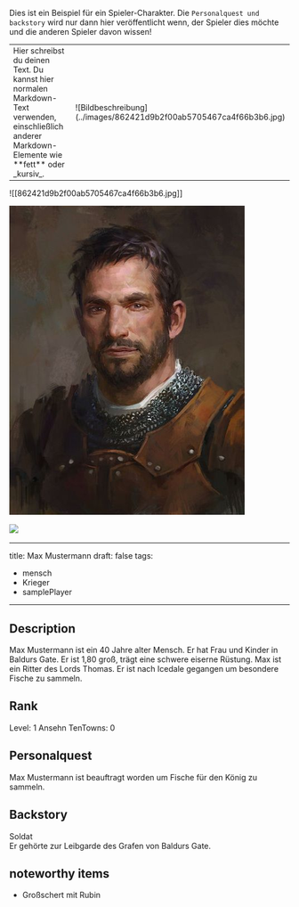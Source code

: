 
Dies ist ein Beispiel für ein Spieler-Charakter. Die ```Personalquest und backstory``` wird nur dann hier veröffentlicht wenn, der Spieler dies möchte und die anderen Spieler davon wissen! 



<table>
<tr> 
<td> 
Hier schreibst du deinen Text. Du kannst hier normalen Markdown-Text verwenden, einschließlich anderer Markdown-Elemente wie **fett** oder _kursiv_.
</td>
<td>
![Bildbeschreibung](../images/862421d9b2f00ab5705467ca4f66b3b6.jpg)
</tr> 
</table>




![[862421d9b2f00ab5705467ca4f66b3b6.jpg]]

![Bildbeschreibung](../images/862421d9b2f00ab5705467ca4f66b3b6.jpg)




<img src="quartz/content/images/862421d9b2f00ab5705467ca4f66b3b6.jpg" style="width:40%;floapg" /> 




---
title: Max Mustermann
draft: false
tags:
  - mensch
  - Krieger
  - samplePlayer
---


## Description

Max Mustermann ist ein 40 Jahre alter Mensch. Er hat Frau und Kinder in Baldurs Gate. Er ist 1,80 groß, trägt eine schwere eiserne Rüstung. Max ist ein Ritter des Lords Thomas. Er ist nach Icedale gegangen um besondere Fische zu sammeln. 

## Rank
Level: 1
Ansehn TenTowns: 0
## Personalquest
Max Mustermann ist beauftragt worden um Fische für den König zu sammeln. 
## Backstory
Soldat <br>
Er gehörte zur Leibgarde des Grafen von Baldurs Gate. 
## noteworthy items

- Großschert mit Rubin 


